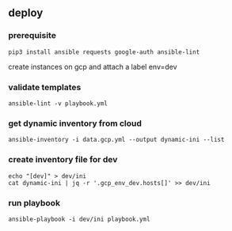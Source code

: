 ## deploy

### prerequisite

```
pip3 install ansible requests google-auth ansible-lint
```
create instances on gcp and attach a label env=dev
### validate templates
```
ansible-lint -v playbook.yml
```
### get dynamic inventory from cloud
```
ansible-inventory -i data.gcp.yml --output dynamic-ini --list
```
### create inventory file for dev
```
echo "[dev]" > dev/ini
cat dynamic-ini | jq -r '.gcp_env_dev.hosts[]' >> dev/ini
```
### run playbook
```
ansible-playbook -i dev/ini playbook.yml
```
